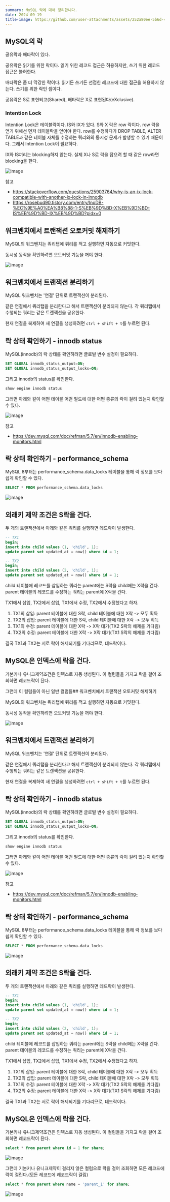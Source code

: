 ```yaml
---
summary: MySQL 락에 대해 정리합니다.
date: 2024-09-19
title-image: https://github.com/user-attachments/assets/252a80ee-5b6d-4be3-b1a2-62e873b4a98e
---
```

## MySQL의 락

공유락과 배타락이 있다.

공유락은 읽기를 위한 락이다. 읽기 위한 레코드 접근은 허용하지만, 쓰기 위한 레코드 접근은 불허한다.

배타락은 좀 더 막강한 락이다. 읽기든 쓰기든 선점한 레코드에 대한 접근을 허용하지 않는다. 쓰기를 위한 락인 셈이다.

공유락은 S로 표현되고(Shared), 배타락은 X로 표현된다(eXclusive).

### Intention Lock

Intention Lock은 테이블락이다. IS와 IX가 있다.
S와 X 락은 row 락이다. 
row 락을 얻기 위해선 먼저 테이블락을 얻어야 한다.
row를 수정하다가 DROP TABLE, ALTER TABLE과 같은 테이블 자체를 수정하는 쿼리와의 동시성 문제가 발생할 수 있기 때문이다.
그래서 Intention Lock이 필요하다.

IX와 IS끼리는 blocking하지 않는다. 실제 X나 S로 락을 잡으려 할 때 같은 row라면 blocking을 한다.

![image](https://github.com/user-attachments/assets/62608a49-c3a8-42b8-9dd1-a9077470a41d)

참고
- https://stackoverflow.com/questions/25903764/why-is-an-ix-lock-compatible-with-another-ix-lock-in-innodb
- https://rosebud90.tistory.com/entry/InoDB-%EC%9E%A0%EA%B8%88-1-S%EB%9D%BD-X%EB%9D%BD-IS%EB%9D%BD-IX%EB%9D%BD?pidx=0


## 워크벤치에서 트랜잭션 오토커밋 해제하기

MySQL의 워크벤치는 쿼리탭에 쿼리를 적고 실행하면 자동으로 커밋한다.

동시성 동작을 확인하려면 오토커밋 기능을 꺼야 한다.

![image](https://github.com/user-attachments/assets/0a9af211-8a20-471a-9f0b-6d49f9b3c343)

## 워크벤치에서 트랜잭션 분리하기

MySQL 워크벤치는 '연결' 단위로 트랜잭션이 분리된다.

같은 연결에서 쿼리탭을 분리한다고 해서 트랜잭션이 분리되지 않는다. 각 쿼리탭에서 수행되는 쿼리는 같은 트랜잭션을 공유한다.

현재 연결을 복제하여 새 연결을 생성하려면 `ctrl + shift + t`를 누르면 된다.

## 락 상태 확인하기 - innodb status

MySQL(innodb)의 락 상태를 확인하려면 글로벌 변수 설정이 필요하다. 

```sql
SET GLOBAL innodb_status_output=ON;
SET GLOBAL innodb_status_output_locks=ON;
```

그리고 innodb의 status를 확인한다.

```sql
show engine innodb status
```

그러면 아래와 같이 어떤 테이블 어떤 필드에 대한 어떤 종류의 락이 걸려 있는지 확인할 수 있다.

![image](https://github.com/user-attachments/assets/7c09de3f-242e-4351-8562-38ae01f72815)

참고
- https://dev.mysql.com/doc/refman/5.7/en/innodb-enabling-monitors.html

## 락 상태 확인하기 - performance_schema

MySQL 8부터는 performance_schema.data_locks 테이블을 통해 락 정보를 보다 쉽게 확인할 수 있다.

```sql
SELECT * FROM performance_schema.data_locks
```

![image](https://github.com/user-attachments/assets/6b6ad006-3788-4bbe-97b6-291483bdd113)


## 외래키 제약 조건은 S락을 건다.

두 개의 트랜잭션에서 아래와 같은 쿼리를 실행하면 데드락이 발생한다.

```sql
-- TX1
begin;
insert into child values (1, 'child', 1);
update parent set updated_at = now() where id = 1;

-- TX2
begin;
insert into child values (2, 'child', 1);
update parent set updated_at = now() where id = 1;
```

child 테이블에 레코드를 삽입하는 쿼리는 parent에는 S락을 child에는 X락을 건다.
parent 테이블의 레코드를 수정하는 쿼리는 parent에 X락을 건다.

TX1에서 삽입, TX2에서 삽입, TX1에서 수정, TX2에서 수정했다고 하자.

1. TX1의 삽입: parent 테이블에 대한 S락, child 테이블에 대한 X락 -> 모두 획득
2. TX2의 삽입: parent 테이블에 대한 S락, child 테이블에 대한 X락 -> 모두 획득
3. TX1의 수정: parent 테이블에 대한 X락 -> X락 대기(TX2 S락의 해제를 기다림)
4. TX2의 수정: parent 테이블에 대한 X락 -> X락 대기(TX1 S락의 해제를 기다림)

결국 TX1과 TX2는 서로 락이 해제되기를 기다리므로, 데드락이다.

## MySQL은 인덱스에 락을 건다.

기본키나 유니크제약조건은 인덱스로 자동 생성된다.
이 컬럼들을 가지고 락을 걸어 조회하면 레코드락이 된다.

그런데 이 컬럼들이 아닌 일반 컬럼들## 워크벤치에서 트랜잭션 오토커밋 해제하기

MySQL의 워크벤치는 쿼리탭에 쿼리를 적고 실행하면 자동으로 커밋한다.

동시성 동작을 확인하려면 오토커밋 기능을 꺼야 한다.

![image](https://github.com/user-attachments/assets/0a9af211-8a20-471a-9f0b-6d49f9b3c343)

## 워크벤치에서 트랜잭션 분리하기

MySQL 워크벤치는 '연결' 단위로 트랜잭션이 분리된다.

같은 연결에서 쿼리탭을 분리한다고 해서 트랜잭션이 분리되지 않는다. 각 쿼리탭에서 수행되는 쿼리는 같은 트랜잭션을 공유한다.

현재 연결을 복제하여 새 연결을 생성하려면 `ctrl + shift + t`를 누르면 된다.

## 락 상태 확인하기 - innodb status

MySQL(innodb)의 락 상태를 확인하려면 글로벌 변수 설정이 필요하다. 

```sql
SET GLOBAL innodb_status_output=ON;
SET GLOBAL innodb_status_output_locks=ON;
```

그리고 innodb의 status를 확인한다.

```sql
show engine innodb status
```

그러면 아래와 같이 어떤 테이블 어떤 필드에 대한 어떤 종류의 락이 걸려 있는지 확인할 수 있다.

![image](https://github.com/user-attachments/assets/7c09de3f-242e-4351-8562-38ae01f72815)

참고
- https://dev.mysql.com/doc/refman/5.7/en/innodb-enabling-monitors.html

## 락 상태 확인하기 - performance_schema

MySQL 8부터는 performance_schema.data_locks 테이블을 통해 락 정보를 보다 쉽게 확인할 수 있다.

```sql
SELECT * FROM performance_schema.data_locks
```

![image](https://github.com/user-attachments/assets/6b6ad006-3788-4bbe-97b6-291483bdd113)


## 외래키 제약 조건은 S락을 건다.

두 개의 트랜잭션에서 아래와 같은 쿼리를 실행하면 데드락이 발생한다.

```sql
-- TX1
begin;
insert into child values (1, 'child', 1);
update parent set updated_at = now() where id = 1;

-- TX2
begin;
insert into child values (2, 'child', 1);
update parent set updated_at = now() where id = 1;
```

child 테이블에 레코드를 삽입하는 쿼리는 parent에는 S락을 child에는 X락을 건다.
parent 테이블의 레코드를 수정하는 쿼리는 parent에 X락을 건다.

TX1에서 삽입, TX2에서 삽입, TX1에서 수정, TX2에서 수정했다고 하자.

1. TX1의 삽입: parent 테이블에 대한 S락, child 테이블에 대한 X락 -> 모두 획득
2. TX2의 삽입: parent 테이블에 대한 S락, child 테이블에 대한 X락 -> 모두 획득
3. TX1의 수정: parent 테이블에 대한 X락 -> X락 대기(TX2 S락의 해제를 기다림)
4. TX2의 수정: parent 테이블에 대한 X락 -> X락 대기(TX1 S락의 해제를 기다림)

결국 TX1과 TX2는 서로 락이 해제되기를 기다리므로, 데드락이다.

## MySQL은 인덱스에 락을 건다.

기본키나 유니크제약조건은 인덱스로 자동 생성된다.
이 컬럼들을 가지고 락을 걸어 조회하면 레코드락이 된다.

```sql
select * from parent where id = 1 for share;
```

![image](https://github.com/user-attachments/assets/8e169f33-09d4-4f73-8470-9452c7570e06)


그런데 기본키나 유니크제약이 걸리지 않은 컬럼으로 락을 걸어 조회하면 모든 레코드에 락이 걸린다.(모든 레코드에 레코드락이 걸림)

```sql
select * from parent where name = 'parent_1' for share;
```

![image](https://github.com/user-attachments/assets/fe39258c-582d-4313-af42-4fc263a76768)
